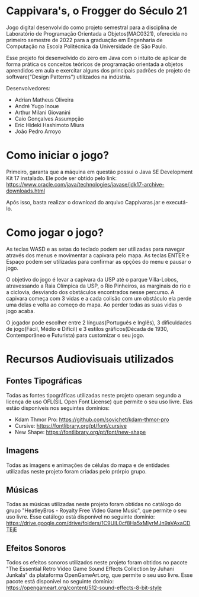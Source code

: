 # Cappivara's, o Frogger do Século 21

  Jogo digital desenvolvido como projeto semestral para a disciplina de Laboratório de Programação Orientada a Objetos(MAC0321), oferecida no primeiro semestre de 2022 para a graduação em Engenharia de Computação na Escola Politécnica da Universidade de São Paulo.

  Esse projeto foi desenvolvido do zero em Java com o intuito de aplicar de forma prática os conceitos teóricos de programação orientada a objetos aprendidos em aula e exercitar alguns dos principais padrões de projeto de software("Design Patterns") utilizados na indústria.
  
  Desenvolvedores:
  - Adrian Matheus Oliveira
  - André Yugo Inoue
  - Arthur Milani Giovanini
  - Caio Gonçalves Assumpção
  - Eric Hideki Hashimoto Miura
  - João Pedro Arroyo

# Como iniciar o jogo?

  Primeiro, garanta que a máquina em questão possui o Java SE Development Kit 17 instalado.
  Ele pode ser obtido pelo link: https://www.oracle.com/java/technologies/javase/jdk17-archive-downloads.html

  Após isso, basta realizar o download do arquivo Cappivaras.jar e executá-lo.


# Como jogar o jogo?

  As teclas WASD e as setas do teclado podem ser utilizadas para navegar através dos menus e movimentar a capivara pelo mapa. As teclas ENTER e Espaço podem ser utilizadas para confirmar as opções do menu e pausar o jogo.

  O objetivo do jogo é levar a capivara da USP até o parque Villa-Lobos, atravessando a Raia Olímpica da USP, o Rio Pinheiros, as marginais do rio e a ciclovia, desviando dos obstáculos encontrados nesse percurso. A capivara começa com 3 vidas e a cada colisão com um obstáculo ela perde uma delas e volta ao começo do mapa. Ao perder todas as suas vidas o jogo acaba.

  O jogador pode escolher entre 2 línguas(Português e Inglês), 3 dificuldades de jogo(Fácil, Médio e Difícil) e 3 estilos gráficos(Década de 1930, Contemporâneo e Futurista) para customizar o seu jogo.


# Recursos Audiovisuais utilizados

## Fontes Tipográficas

  Todas as fontes tipográficas utilizadas neste projeto operam segundo a licença de uso OFL(SIL Open Font License) que permite o seu uso livre.
  Elas estão disponíveis nos seguintes domínios:
  - Kdam Thmor Pro: https://github.com/sovichet/kdam-thmor-pro
  - Cursive: https://fontlibrary.org/pt/font/cursive
  - New Shape: https://fontlibrary.org/pt/font/new-shape


## Imagens

  Todas as imagens e animações de células do mapa e de entidades utilizadas neste projeto foram criadas pelo prórpio grupo.


## Músicas

  Todas as músicas utilizadas neste projeto foram obtidas no catálogo do grupo "HeatleyBros - Royalty Free Video Game Music", que permite o seu uso livre. 
  Esse catálogo está disponível no seguinte domínio: https://drive.google.com/drive/folders/1C9UIL0cf8Ha5xMIyrMJn9aVAxaCDTEjE


## Efeitos Sonoros

  Todos os efeitos sonoros utilizados neste projeto foram obtidos no pacote "The Essential Retro Video Game Sound Effects Collection by Juhani Junkala" da plataforma OpenGameArt.org, que permite o seu uso livre. 
  Esse pacote está disponível no seguinte domínio: https://opengameart.org/content/512-sound-effects-8-bit-style





